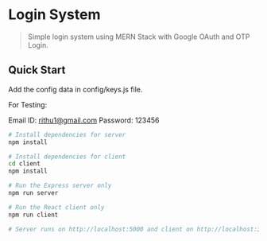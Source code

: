 # Login System 

> Simple login system using MERN Stack with Google OAuth and OTP Login.
## Quick Start

Add the config data in config/keys.js file.

For Testing:

Email ID: rithu1@gmail.com
Password: 123456

```bash
# Install dependencies for server
npm install

# Install dependencies for client
cd client
npm install

# Run the Express server only
npm run server

# Run the React client only
npm run client

# Server runs on http://localhost:5000 and client on http://localhost:3000
```
